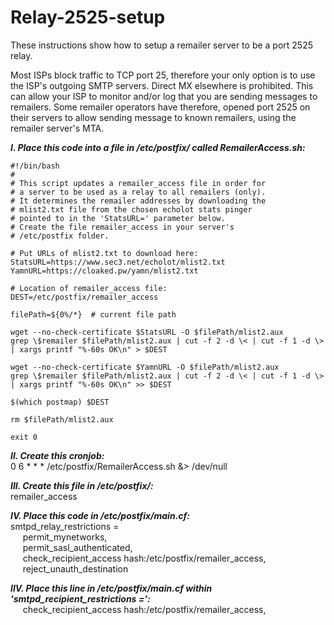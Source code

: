 # Relay-2525-setup
These instructions show how to setup a remailer server to be a port 2525 relay.

Most ISPs block traffic to TCP port 25, therefore your only option is to use the ISP's outgoing SMTP servers.  Direct MX elsewhere is prohibited.  This can allow your ISP to monitor and/or log that you are sending messages to remailers.  Some remailer operators have therefore, opened port 2525 on their servers to allow sending message to known remailers, using the remailer server's MTA.

<b><i>I. Place this code into a file in /etc/postfix/ called RemailerAccess.sh:</i></b>
  
  ```
#!/bin/bash  
#  
# This script updates a remailer_access file in order for    
# a server to be used as a relay to all remailers (only).  
# It determines the remailer addresses by downloading the  
# mlist2.txt file from the chosen echolot stats pinger  
# pointed to in the 'StatsURL=' parameter below.  
# Create the file remailer_access in your server's  
# /etc/postfix folder.  

# Put URLs of mlist2.txt to download here:  
StatsURL=https://www.sec3.net/echolot/mlist2.txt  
YamnURL=https://cloaked.pw/yamn/mlist2.txt

# Location of remailer_access file:  
DEST=/etc/postfix/remailer_access

filePath=${0%/*}  # current file path

wget --no-check-certificate $StatsURL -O $filePath/mlist2.aux  
grep \$remailer $filePath/mlist2.aux | cut -f 2 -d \< | cut -f 1 -d \> | xargs printf "%-60s OK\n" > $DEST

wget --no-check-certificate $YamnURL -O $filePath/mlist2.aux  
grep \$remailer $filePath/mlist2.aux | cut -f 2 -d \< | cut -f 1 -d \> | xargs printf "%-60s OK\n" >> $DEST

$(which postmap) $DEST

rm $filePath/mlist2.aux

exit 0
  
```
<b><i>II. Create this cronjob:</i></b>  
0 6 * * * /etc/postfix/RemailerAccess.sh &> /dev/null
  
<b><i>III. Create this file in /etc/postfix/:</i></b>  
remailer_access
  
<b><i>IV. Place this code in /etc/postfix/main.cf:</i></b>  
smtpd_relay_restrictions =  
&nbsp;&nbsp;&nbsp;&nbsp;&nbsp;permit_mynetworks,  
&nbsp;&nbsp;&nbsp;&nbsp;&nbsp;permit_sasl_authenticated,  
&nbsp;&nbsp;&nbsp;&nbsp;&nbsp;check_recipient_access hash:/etc/postfix/remailer_access,  
&nbsp;&nbsp;&nbsp;&nbsp;&nbsp;reject_unauth_destination  
  
<b><i>IIV. Place this line in /etc/postfix/main.cf within 'smtpd_recipient_restrictions =':</i></b>  
&nbsp;&nbsp;&nbsp;&nbsp;&nbsp;check_recipient_access hash:/etc/postfix/remailer_access,  



